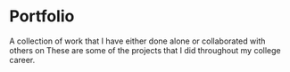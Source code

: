 # Portfolio
A collection of work that I have either done alone or collaborated with others on
These are some of the projects that I did throughout my college career.
